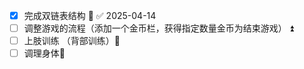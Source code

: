 - [x] 完成双链表结构 🔺 ✅ 2025-04-14
- [ ] 调整游戏的流程（添加一个金币栏，获得指定数量金币为结束游戏） ⏫ 
- [ ] 上肢训练 （背部训练）🔼 
- [ ] 调理身体🔁 